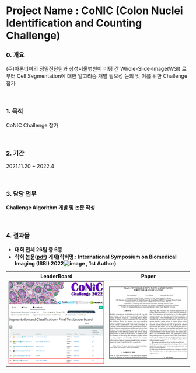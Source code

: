 # Project Name : CoNIC (Colon Nuclei Identification and Counting Challenge)


### 0. 개요
(주)아론티어의 정밀진단팀과 삼성서울병원이 미팅 간 Whole-Slide-Image(WSI) 로부터 Cell Segmentation에 대한 알고리즘 개발 필요성 논의 및 이를 위한 Challenge 참가 

<br />

### 1. 목적
CoNIC Challenge 참가

<br />
  
### 2. 기간
2021.11.20 ~ 2022.4

<br />

### 3. 담당 업무
**Challenge Algorithm 개발 및 논문 작성**   

<br />

### 4. 결과물 
- **대회 전체 26팀 중 6등**
- **학회 논문([pdf](https://github.com/AhnHeeYoung/Competition/blob/master/GrandChallenge-CoNIC/Paper/Paper%20edited.pdf)) 게재(학회명 : International Symposium on Biomedical Imaging (ISBI) 2022![image](https://user-images.githubusercontent.com/78080866/183863710-35cee02b-473a-4a4f-a5c6-a092b2ada443.png)
, 1st Author)**

| LeaderBoard | Paper |
|---|---|
|![doc/Leaderboard.PNG](./doc/Leaderboard.PNG)|![./doc/Paper.PNG](./doc/Paper.PNG)|   
